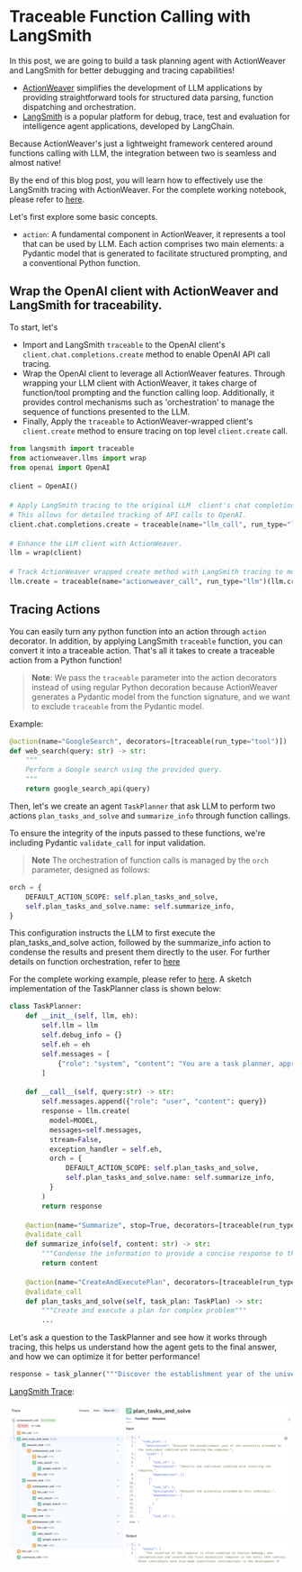 # Traceable Function Calling with LangSmith

In this post, we are going to build a task planning agent with ActionWeaver and LangSmith for better debugging and tracing capabilities!


- [ActionWeaver](https://github.com/TengHu/ActionWeaver) simplifies the development of LLM applications by providing straightforward tools for structured data parsing, function dispatching and orchestration.
- [LangSmith](https://www.langchain.com/langsmith) is a popular platform for debug, trace, test and evaluation for intelligence agent applications, developed by LangChain.

Because ActionWeaver's just a lightweight framework centered around functions calling with LLM, the integration between two is seamless and almost native! 


By the end of this blog post, you will learn how to effectively use the LangSmith tracing with ActionWeaver. For the complete working notebook, please refer to [here](https://actionweaver.readthedocs.io/en/latest/notebooks/cookbooks/langsmith.html).


Let's first explore some basic concepts.

- `action`: A fundamental component in ActionWeaver, it represents a tool that can be used by LLM. Each action comprises two main elements: a Pydantic model that is generated to facilitate structured prompting, and a conventional Python function.


## Wrap the OpenAI client with ActionWeaver and LangSmith for traceability.
To start, let's

- Import and LangSmith `traceable` to the OpenAI client's `client.chat.completions.create` method to enable OpenAI API call tracing.
- Wrap the OpenAI client to leverage all ActionWeaver features. Through wrapping your LLM client with ActionWeaver, it takes charge of function/tool prompting and the function calling loop. Additionally, it provides control mechanisms such as 'orchestration' to manage the sequence of functions presented to the LLM.
- Finally, Apply the `traceable` to ActionWeaver-wrapped client's `client.create` method to ensure tracing on top level `client.create` call.

```python
from langsmith import traceable
from actionweaver.llms import wrap
from openai import OpenAI

client = OpenAI()

# Apply LangSmith tracing to the original LLM  client's chat completion method.
# This allows for detailed tracking of API calls to OpenAI.
client.chat.completions.create = traceable(name="llm_call", run_type="llm")(client.chat.completions.create)

# Enhance the LLM client with ActionWeaver.
llm = wrap(client)

# Track ActionWeaver wrapped create method with LangSmith tracing to monitor ActionWeaver calls.
llm.create = traceable(name="actionweaver_call", run_type="llm")(llm.create)
```

## Tracing Actions
 You can easily turn any python function into an action through `action` decorator. In addition, by applying LangSmith `traceable` function, you can convert it into a traceable action. That's all it takes to create a traceable action from a Python function!
 
> **Note**:
We pass the `traceable` parameter into the action decorators instead of using regular Python decoration because ActionWeaver generates a Pydantic model from the function signature, and we want to exclude `traceable` from the Pydantic model.


Example:
```python
@action(name="GoogleSearch", decorators=[traceable(run_type="tool")])
def web_search(query: str) -> str:
    """
    Perform a Google search using the provided query. 
    """
    return google_search_api(query)
```

Then, let's we create an agent `TaskPlanner` that ask LLM to perform two actions `plan_tasks_and_solve` and `summarize_info` through function callings.

To ensure the integrity of the inputs passed to these functions, we're including Pydantic `validate_call` for input validation. 

> **Note**
The orchestration of function calls is managed by the `orch` parameter, designed as follows:
```python
orch = {
    DEFAULT_ACTION_SCOPE: self.plan_tasks_and_solve,
    self.plan_tasks_and_solve.name: self.summarize_info,
}
```

This configuration instructs the LLM to first execute the plan_tasks_and_solve action, followed by the summarize_info action to condense the results and present them directly to the user. For further details on function orchestration, refer to [here](https://github.com/TengHu/ActionWeaver?tab=readme-ov-file#orchestration-of-actions-experimental)


For the complete working example, please refer to [here](https://actionweaver.readthedocs.io/en/latest/notebooks/cookbooks/langsmith.html).
A sketch implementation of the TaskPlanner class is shown below:
```python 
class TaskPlanner:
    def __init__(self, llm, eh):
        self.llm = llm
        self.debug_info = {}
        self.eh = eh
        self.messages = [
            {"role": "system", "content": "You are a task planner, approach the question by breaking it into smaller tasks and addressing each step systematically"},
        ]

    def __call__(self, query:str) -> str:
        self.messages.append({"role": "user", "content": query})
        response = llm.create(
          model=MODEL,
          messages=self.messages,
          stream=False, 
          exception_handler = self.eh,
          orch = {
              DEFAULT_ACTION_SCOPE: self.plan_tasks_and_solve,
              self.plan_tasks_and_solve.name: self.summarize_info,
          }
        )
        return response

    @action(name="Summarize", stop=True, decorators=[traceable(run_type="tool")])
    @validate_call
    def summarize_info(self, content: str) -> str:
        """Condense the information to provide a concise response to the question."""
        return content

    @action(name="CreateAndExecutePlan", decorators=[traceable(run_type="tool")])
    @validate_call
    def plan_tasks_and_solve(self, task_plan: TaskPlan) -> str:
        """Create and execute a plan for complex problem"""
        ...
```

Let's ask a question to the TaskPlanner and see how it works through tracing, this helps us understand how the agent gets to the final answer, and how we can optimize it for better performance!

```python
response = task_planner("""Discover the establishment year of the university attended by the individual credited with inventing the computer.""")
```

[LangSmith Trace](https://smith.langchain.com/public/3d3a6e18-79f6-44b1-9efc-ee8f9b1df587/r):

<img src="../notebooks/cookbooks/figures/langsmith.png">
